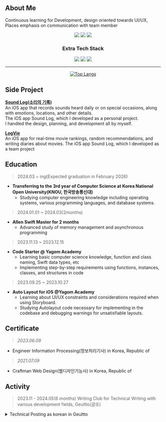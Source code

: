 <!DOCTYPE html>
<html>
<head>
</head>
<!-- <div align="center">  <h1>🛠 Mobile Developer - Kim Seohyun 📱 </h1> </div> -->
<!--[![Hits](https://hits.seeyoufarm.com/api/count/incr/badge.svg?url=https%3A%2F%2Fgithub.com%2Fgjbae1212%2Fhit-counter&count_bg=%23000000&title_bg=%23497AFF&icon=github.svg&icon_color=%23FFF6A1&title=hits&edge_flat=false)](https://hits.seeyoufarm.com)-->

## About Me
Continuous learning for Development, design oriented towards UI/UX, Places emphasis on communication with team member
<div align="center">
<a href="https://developer.apple.com/kr/xcode/swiftui/" target="_blank"><img src="https://img.shields.io/badge/SwiftUI-066FFD?style=for-the-badge&logo=Swift&logoColor=white"/></a>
<a href="https://developer.apple.com/kr/swift/" target="_blank"> <img src="https://img.shields.io/badge/Swift(UIKit)-orange?style=for-the-badge&logo=Swift&logoColor=white"/></a>
<a href="#"><img src="https://img.shields.io/badge/Git-d5d5d5?style=for-the-badge&logo=git&logoColor=EA4E31"/></a>

<h3>Extra Tech Stack</h3>
<a href="[HTML](https://developer.mozilla.org/en-US/docs/Learn/Getting_started_with_the_web/HTML_basics)" target="_blank"><img src="https://img.shields.io/badge/HTML5-E34F26?style=for-the-badge&logo=HTML5&logoColor=white"></a>
<a href="[CSS3]([https://developer.mozilla.org/en-US/docs/Learn/Getting_started_with_the_web/HTML_basics](https://developer.mozilla.org/ko/docs/Learn/Getting_started_with_the_web/CSS_basics))" target="_blank"><img src="https://img.shields.io/badge/CSS3-3595D0?style=for-the-badge&logo=CSS3&logoColor=white"></a>
 <a href="https://kimseohyun.notion.site/Shyun-Cloud-AI-iOS-mobile-aa785e648db64686b1260f66afb2438d" target="_blank"><img src="https://img.shields.io/badge/Notion-000000?style=for-the-badge&logo=Notion&logoColor=white"/></a>

<br/>
<hr class="solid">

[![Top Langs](https://github-readme-stats.vercel.app/api/top-langs/?username=cestbonciel&layout=compact&hide=javascript,html,php,css)](https://github.com/cestbonciel/github-readme-stats)
</div>

## Side Project
**[Sound Log(소리의 기록)](https://apps.apple.com/kr/app/%EC%86%8C%EB%A6%AC%EC%9D%98-%EA%B8%B0%EB%A1%9D/id6479898076)**<br>
An iOS app that records sounds heard daily or on special occasions, along with emotions, locations, and other details.<br>
The iOS app Sound Log, which I developed as a personal project.<br> I handled the design, planning, and development all by myself.

**[LogVie](https://github.com/cestbonciel/logvie-front)**<br>
An iOS app for real-time movie rankings, random recommendations, and writing diaries about movies.
The iOS app Sound Log, which I developed as a team project
## Education 
> 2024.03 ~ ing(Expected graduation in February 2026)
- **Transferring to the 3rd year of Computer Science at Korea National Open University(KNOU, 한국방송통신대)**<br>
  - Studying computer engineering knowledge including operating systems, various programming languages, and database systems.
> 2024.01.01 ~ 2024.03(2months)
- **Allen Swift Master for 2 months**
  - Advanced study of memory management and asynchronous programming<br>
> 2023.11.13 ~ 2023.12.15
- **Code Starter @ Yagom Academy**<br>
  - Learning basic computer science knowledge, function and class naming, Swift data types, etc
  - Implementing step-by-step requirements using functions, instances, classes, and structures in code
> 2023.09.25 ~ 2023.10.27
- **Auto Layout for iOS @Yagom Academy**<br>
  - Learning about UI/UX constraints and considerations required when using Storyboard.
  - Studying Autolayout code necessary for implementing in the codebase and debugging warnings for unsatisfiable layouts.

## Certificate
> *2023.06.09*
- Engineer Information Processing(정보처리기사) in Korea, Republic of
> *2021.07.09*
- Craftman Web Design(웹디자인기능사) in Korea, Republic of

  
## Activity
> 2023.11 - 2024.05(6 months)
Writing Club for Technical Writing with various development fields, Geultto(글또)

<details>
<summary>Technical Posting as korean in Geultto </summary>
<div markdown=1> 

[1. 2023 하반기 - 글또 9기 참여 다짐글](https://playground-coding.tistory.com/86)<br>
[2. UISceneDelegate 에 대해 설명하세요](https://playground-coding.tistory.com/89)<br>
[3. Udemy - 개발자 영어 강의](https://playground-coding.tistory.com/93)<br>
[4. Xcode 단위 테스트, XCTest](https://playground-coding.tistory.com/96)<br>
[5. 동시성을 대하는 Swift 의 자세](https://playground-coding.tistory.com/98)<br>
[6. 내가 선택한 Realm의 성능](https://playground-coding.tistory.com/100)<br>
[7. 알고리즘, 자료구조에 자신감 100스푼 얹어 준 코드트리](https://playground-coding.tistory.com/101)<br>
[8. 유데미x글또: 플러터](https://playground-coding.tistory.com/104)<br>
[9. 2024년 상반기 회고, 글또 9기 마지막 글](https://playground-coding.tistory.com/106)<br>

글또 글쓰기 세미나 <br>
[나의 글쓰기 도식화 파이프라인 및 정보](https://playground-coding.tistory.com/99)
</div>
<!-- <details> -->
 



   


<!-- ![Seohyun's GitHub stats](https://github-readme-stats.vercel.app/api?username=cestbonciel&show_icons=true&theme=radical) -->
 <br/>
<!-- [![Top Langs](https://github-readme-stats.vercel.app/api/top-langs/?username=cestbonciel)](https://github.com/cestbonciel/github-readme-stats) -->
<!-- [![Top Langs](https://github-readme-stats.vercel.app/api/top-langs/?username=cestbonciel&layout=compact&hide=javascript,html,php,css)](https://github.com/cestbonciel/github-readme-stats) -->
 <br/>




</div>
</html>
